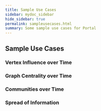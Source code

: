 ```yaml
---
title: Sample Use Cases
sidebar: mydoc_sidebar
hide_sidebar: true
permalink: sampleusecases.html
summary: Some sample use cases for Portal
---
```


## Sample Use Cases

### Vertex Influence over Time

### Graph Centrality over Time

### Communities over Time

### Spread of Information